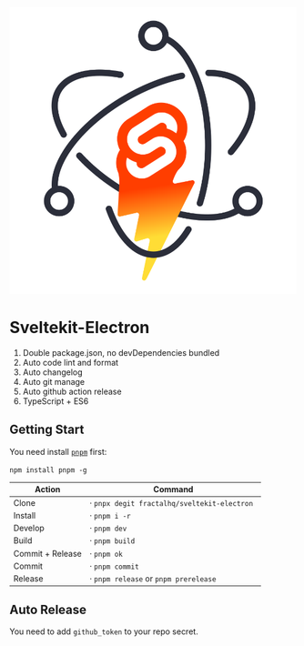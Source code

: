 <p align="center">
  <img src="static/sveltekit-electron.svg" />
</p>

# Sveltekit-Electron

1. Double package.json, no devDependencies bundled
2. Auto code lint and format
3. Auto changelog
4. Auto git manage
5. Auto github action release
6. TypeScript + ES6

## Getting Start

You need install [`pnpm`](https://github.com/pnpm/pnpm) first:

`npm install pnpm -g`

| Action           | Command                                      |
| ---------------- | -------------------------------------------- |
| Clone            | · `pnpx degit fractalhq/sveltekit-electron ` |
| Install          | · `pnpm i -r`                                |
| Develop          | · `pnpm dev`                                 |
| Build            | · `pnpm build`                               |
| Commit + Release | · `pnpm ok`                                  |
| Commit           | · `pnpm commit`                              |
| Release          | · `pnpm release` or `pnpm prerelease`        |

## Auto Release

You need to add `github_token` to your repo secret.
